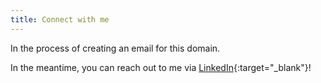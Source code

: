 ```yaml
---
title: Connect with me
---
```


In the process of creating an email for this domain. 

In the meantime, you can reach out to me via [LinkedIn](https://www.linkedin.com/in/maxfilter/){:target="_blank"}!
